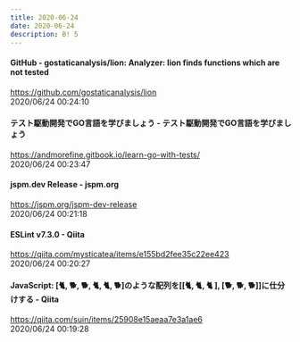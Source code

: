 ```yaml
---
title: 2020-06-24
date: 2020-06-24
description: B! 5
---
```


#### GitHub - gostaticanalysis/lion: Analyzer: lion finds functions which are not tested
https://github.com/gostaticanalysis/lion<br>
2020/06/24 00:24:10<br>


#### テスト駆動開発でGO言語を学びましょう - テスト駆動開発でGO言語を学びましょう
https://andmorefine.gitbook.io/learn-go-with-tests/<br>
2020/06/24 00:23:47<br>


#### jspm.dev Release - jspm.org
https://jspm.org/jspm-dev-release<br>
2020/06/24 00:21:18<br>


#### ESLint v7.3.0 - Qiita
https://qiita.com/mysticatea/items/e155bd2fee35c22ee423<br>
2020/06/24 00:20:27<br>


#### JavaScript: [🐈, 🐕, 🐕, 🐈, 🐈, 🐕]のような配列を[[🐈, 🐈, 🐈 ], [🐕, 🐕, 🐕]]に仕分けする - Qiita
https://qiita.com/suin/items/25908e15aeaa7e3a1ae6<br>
2020/06/24 00:19:28<br>


